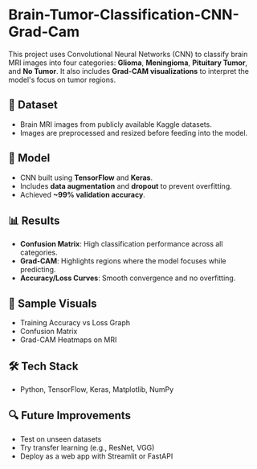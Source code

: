 # Brain-Tumor-Classification-CNN-Grad-Cam

This project uses Convolutional Neural Networks (CNN) to classify brain MRI images into four categories: **Glioma**, **Meningioma**, **Pituitary Tumor**, and **No Tumor**. It also includes **Grad-CAM visualizations** to interpret the model's focus on tumor regions.

## 📂 Dataset
- Brain MRI images from publicly available Kaggle datasets.
- Images are preprocessed and resized before feeding into the model.

## 🧠 Model
- CNN built using **TensorFlow** and **Keras**.
- Includes **data augmentation** and **dropout** to prevent overfitting.
- Achieved **~99% validation accuracy**.

## 📊 Results
- **Confusion Matrix**: High classification performance across all categories.
- **Grad-CAM**: Highlights regions where the model focuses while predicting.
- **Accuracy/Loss Curves**: Smooth convergence and no overfitting.

## 📸 Sample Visuals
- Training Accuracy vs Loss Graph
- Confusion Matrix
- Grad-CAM Heatmaps on MRI

## 🛠️ Tech Stack
- Python, TensorFlow, Keras, Matplotlib, NumPy

## 🔍 Future Improvements
- Test on unseen datasets
- Try transfer learning (e.g., ResNet, VGG)
- Deploy as a web app with Streamlit or FastAPI
